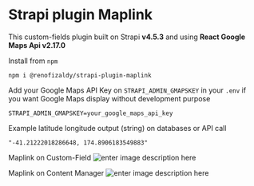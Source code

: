 # Strapi plugin Maplink

This custom-fields plugin built on Strapi **v4.5.3** and using **React Google Maps Api v2.17.0**

Install from `npm`
```
npm i @renofizaldy/strapi-plugin-maplink
```

Add your Google Maps API Key on `STRAPI_ADMIN_GMAPSKEY` in your `.env` if you want Google Maps display without development purpose
```
STRAPI_ADMIN_GMAPSKEY=your_google_maps_api_key
```

Example latitude longitude output (string) on databases or API call
```
"-41.21222018286648, 174.8906183549883"
```

Maplink on Custom-Field 
![enter image description here](https://i.postimg.cc/rFFXKJ3f/Screenshot-2022-12-11-160820.jpg)

Maplink on Content Manager
![enter image description here](https://i.postimg.cc/qMbfnKd4/Screenshot-2022-12-11-161013.jpg)